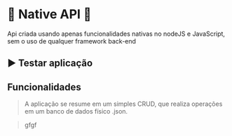 # 👾 Native API 👾

Api criada usando apenas funcionalidades nativas no nodeJS e JavaScript, sem o uso de qualquer framework back-end

## ▶️ Testar aplicação


## Funcionalidades
> A aplicação se resume em um simples CRUD, que realiza operações em um banco de dados físico .json.

> gfgf
